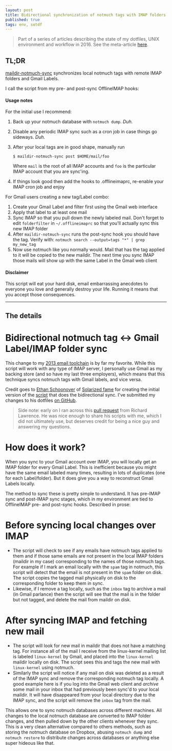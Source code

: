 ```yaml
---
layout: post
title: Bidirectional synchronization of notmuch tags with IMAP folders and Gmail Labels
published: true
tags: env, sotdf
---
```


> Part of a series of articles describing the state of my dotfiles, UNIX
> environment and workflow in 2016. See the meta-article <a
> href="/2016/01/17/state-of-the-dotfiles.html">here</a>.

## TL;DR
[maildir-notmuch-sync](https://github.com/mturquette/ghar-email/blob/master/.local/bin/maildir-notmuch-sync)
synchronizes local notmuch tags with remote IMAP folders and Gmail
Labels.

I call the script from my pre- and post-sync OfflineIMAP hooks:

<script src="https://gist.github.com/mturquette/78d5e9a83dba43439738.js"></script>

#### Usage notes

For the initial use I recommend:

1. Back up your notmuch database with `notmuch dump`. _Duh._
1. Disable any periodic IMAP sync such as a cron job in case things go
sideways. _Duh._
1. After your local tags are in good shape, manually run

   `$ maildir-notmuch-sync post $HOME/mail/foo`

   Where `mail` is the root of all IMAP accounts and `foo` is the
   particular IMAP account that you are sync'ing.
1. If things look good then add the hooks to .offlineimaprc, re-enable
your IMAP cron job and enjoy

For Gmail users creating a new tag/Label combo:

1. Create your Gmail Label and filter first using the Gmail web
interface
1. Apply that label to at least one mail
1. Sync IMAP so that you pull down the newly labeled mail. Don't forget
   to edit `folderfilter` in `~/.offlineimaprc` so that you'll actually
   sync this new IMAP folder
1. After `maildir-notmuch-sync` runs the post-sync hook you should have
   the tag. Verify with:
   `notmuch search --output=tags "*" | grep my_new_tag`
1. Now use notmuch like you normally would. Mail that has the tag
applied to it will be copied to the new maildir. The next time you sync
IMAP those mails will show up with the same Label in the Gmail web
client

#### Disclaimer

This script will eat your hard disk, email embarrassing anecdotes to
everyone you love and generally destroy your life. Running it means that
you accept those consequences.

---

## The details
# Bidirectional notmuch tag <-> Gmail Label/IMAP folder sync

This change to my [2013 email
toolchain](/posts/2013/01/13/email-workflow-for-champions.html) is by
far my favorite. While this script will work with any type of IMAP
server, I personally use Gmail as my backing store (and so have my last
three employers), which means that this technique syncs notmuch tags
with Gmail labels, and vice versa.

Credit goes to [Ethan Schoonover](https://twitter.com/ethanschoonover)
of [Solarized fame](http://ethanschoonover.com/solarized) for creating
the initial version of the
[script](https://lists.fedoraproject.org/pipermail/mutt-kz/2013-February/000134.html)
that does the bidirectional sync. I've submitted my changes to his
dotfiles [on GitHub](https://github.com/altercation/es-bin/pull/2).

> Side note: early on I ran across this [pull
> request](https://github.com/teythoon/afew/pull/67) from Richard
> Lawrence. He was nice enough to share his scripts with me, which I did
> not ultimately use, but deserves credit for being a nice guy and
> answering my questions.

# How does it work?

When you sync to your Gmail account over IMAP, you will locally get an
IMAP folder for every Gmail Label. This is inefficient because you might
have the same email labeled many times, resulting in lots of duplicates
(one for each Label/folder).  But it does give you a way to reconstruct
Gmail Labels locally.

The method to sync these is pretty simple to understand. It has pre-IMAP
sync and post-IMAP sync stages, which in my environment are tied to
OfflineIMAP pre- and post-sync hooks. Described in prose:

# Before syncing local changes over IMAP
* The script will check to see if any emails have notmuch tags applied
  to them and if those same emails are not present in the local IMAP
  folders (maildir in my case) corresponding to the names of those
  notmuch tags. For example if I mark an email locally with the `spam`
  tag in notmuch, this script will detect that the email is not present
  in the `spam` folder on disk. The script copies the tagged mail
  physically on disk to the corresponding folder to keep them in sync.
* Likewise, if I remove a tag locally, such as the `inbox` tag to
  archive a mail (in Gmail parlance) then the script will see that the
  mail is in the folder but not tagged, and delete the mail from maildir
  on disk.

# After syncing IMAP and fetching new mail
* The script will look for new mail in maildir that does not have a
  matching tag. For instance all of the mail I receive from the
  linux-kernel mailing list is labeled `linux-kernel` by Gmail, and
  placed into the `linux-kernel` maildir locally on disk. The script sees
  this and tags the new mail with `linux-kernel` using notmuch.
* Similarly the script will notice if any mail on disk was deleted as a
  result of the IMAP sync and remove the corresponding notmuch tag
  locally. A good example here is if you log into the Gmail web client
  and *archive* some mail in your inbox that had previously been sync'd
  to your local maildir. It will have disappeared from your local
  directory due to the IMAP sync, and the script will remove the `inbox`
  tag from the mail.

This allows one to sync notmuch databases across different machines. All
changes to the local notmuch database are converted to IMAP folder
changes, and then pulled down by the other clients whenever they sync.
This is a very clean alternative compared to others methods, such as
storing the notmuch database on Dropbox, abusing `notmuch dump` and
`notmuch restore` to distribute changes across databases or anything
else super hideous like that.
